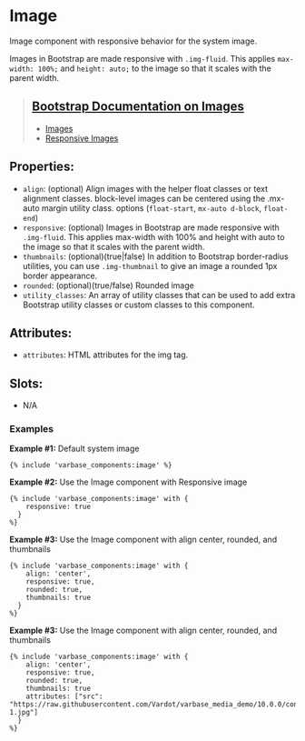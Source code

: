 # Image

Image component with responsive behavior for the system image.

Images in Bootstrap are made responsive with `.img-fluid`. This applies
 `max-width: 100%;` and `height: auto;` to the image so that it scales
 with the parent width.

> ## [Bootstrap Documentation on Images](https://getbootstrap.com/docs/5.3/content/images)
> * [Images](https://getbootstrap.com/docs/5.3/content/images)
> * [Responsive Images](https://getbootstrap.com/docs/5.3/content/images/#responsive-images)


## Properties:
* `align`: (optional) Align images with the helper float classes or text alignment classes.
            block-level images can be centered using the .mx-auto margin utility class.
            options (`float-start`, `mx-auto d-block`, `float-end`)
* `responsive`: (optional) Images in Bootstrap are made responsive with `.img-fluid`.
                This applies max-width with 100% and height with auto to the image so
                that it scales with the parent width.
* `thumbnails`: (optional)(true|false) In addition to Bootstrap border-radius utilities, you can
                use `.img-thumbnail` to give an image a rounded 1px border appearance.
* `rounded`: (optional)(true/false) Rounded image
* `utility_classes`: An array of utility classes that can
                    be used to add extra Bootstrap utility classes or custom
                    classes to this component.

## Attributes:
* `attributes`: HTML attributes for the img tag.

## Slots:
* N/A

### Examples

**Example #1:** Default system image
```
{% include 'varbase_components:image' %}
```

**Example #2:** Use the Image component with Responsive image
```
{% include 'varbase_components:image' with {
    responsive: true
  }
%}
```

**Example #3:** Use the Image component with align center, rounded, and thumbnails 
```
{% include 'varbase_components:image' with {
    align: 'center',
    responsive: true,
    rounded: true,
    thumbnails: true
  }
%}
```

**Example #3:** Use the Image component with align center, rounded, and thumbnails 
```
{% include 'varbase_components:image' with {
    align: 'center',
    responsive: true,
    rounded: true,
    thumbnails: true
    attributes: ["src": "https://raw.githubusercontent.com/Vardot/varbase_media_demo/10.0.0/content/file/coworking-1.jpg"]
  }
%}
```